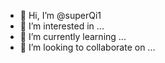 - 👋 Hi, I’m @superQi1
- 👀 I’m interested in ...
- 🌱 I’m currently learning ...
- 💞️ I’m looking to collaborate on ...

<!---
superQi1/superQi1 is a ✨ special ✨ repository because its `README.md` (this file) appears on your GitHub profile.
You can click the Preview link to take a look at your changes.
--->
